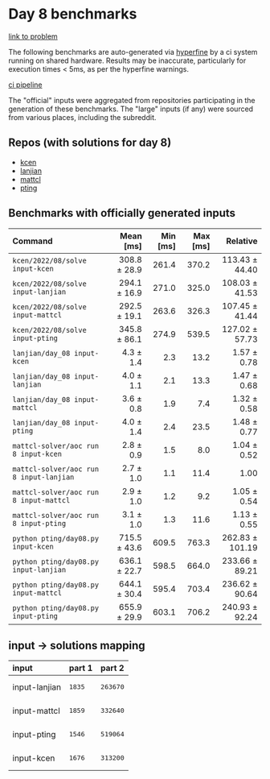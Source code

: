 # Day 8 benchmarks

[link to problem](http://adventofcode.com/2022/day/8)

The following benchmarks are auto-generated via [hyperfine](https://github.com/sharkdp/hyperfine) by a ci system running on shared hardware. Results may be inaccurate, particularly for execution times < 5ms, as per the hyperfine warnings.

[ci pipeline](http://ci.papercode.net:8080/teams/aoc2022/pipelines/aoc-compare-2022)

The "official" inputs were aggregated from repositories participating in the generation of these benchmarks. The "large" inputs (if any) were sourced from various places, including the subreddit.

## Repos (with solutions for day 8)


- [kcen](https://github.com/kcen/AdventOfCode)
- [lanjian](https://github.com/LanJian/aoc-2022)
- [mattcl](https://github.com/mattcl/aoc2022)
- [pting](https://github.com/pting/aoc2022)

## Benchmarks with officially generated inputs
| Command | Mean [ms] | Min [ms] | Max [ms] | Relative |
|:---|---:|---:|---:|---:|
| `kcen/2022/08/solve input-kcen` | 308.8 ± 28.9 | 261.4 | 370.2 | 113.43 ± 44.40 |
| `kcen/2022/08/solve input-lanjian` | 294.1 ± 16.9 | 271.0 | 325.0 | 108.03 ± 41.53 |
| `kcen/2022/08/solve input-mattcl` | 292.5 ± 19.1 | 263.6 | 326.3 | 107.45 ± 41.44 |
| `kcen/2022/08/solve input-pting` | 345.8 ± 86.1 | 274.9 | 539.5 | 127.02 ± 57.73 |
| `lanjian/day_08 input-kcen` | 4.3 ± 1.4 | 2.3 | 13.2 | 1.57 ± 0.78 |
| `lanjian/day_08 input-lanjian` | 4.0 ± 1.1 | 2.1 | 13.3 | 1.47 ± 0.68 |
| `lanjian/day_08 input-mattcl` | 3.6 ± 0.8 | 1.9 | 7.4 | 1.32 ± 0.58 |
| `lanjian/day_08 input-pting` | 4.0 ± 1.4 | 2.4 | 23.5 | 1.48 ± 0.77 |
| `mattcl-solver/aoc run 8 input-kcen` | 2.8 ± 0.9 | 1.5 | 8.0 | 1.04 ± 0.52 |
| `mattcl-solver/aoc run 8 input-lanjian` | 2.7 ± 1.0 | 1.1 | 11.4 | 1.00 |
| `mattcl-solver/aoc run 8 input-mattcl` | 2.9 ± 1.0 | 1.2 | 9.2 | 1.05 ± 0.54 |
| `mattcl-solver/aoc run 8 input-pting` | 3.1 ± 1.0 | 1.3 | 11.6 | 1.13 ± 0.55 |
| `python pting/day08.py input-kcen` | 715.5 ± 43.6 | 609.5 | 763.3 | 262.83 ± 101.19 |
| `python pting/day08.py input-lanjian` | 636.1 ± 22.7 | 598.5 | 664.0 | 233.66 ± 89.21 |
| `python pting/day08.py input-mattcl` | 644.1 ± 30.4 | 595.4 | 703.4 | 236.62 ± 90.64 |
| `python pting/day08.py input-pting` | 655.9 ± 29.9 | 603.1 | 706.2 | 240.93 ± 92.24 |

## input -> solutions mapping
|input|part 1|part 2|
|:---|:---|:---|
|input-lanjian|<pre>1835</pre>|<pre>263670</pre>|
|input-mattcl|<pre>1859</pre>|<pre>332640</pre>|
|input-pting|<pre>1546</pre>|<pre>519064</pre>|
|input-kcen|<pre>1676</pre>|<pre>313200</pre>|
